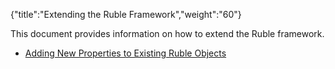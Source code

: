 {"title":"Extending the Ruble Framework","weight":"60"} 

This document provides information on how to extend the Ruble framework.

*   [Adding New Properties to Existing Ruble Objects](/docs/appc/Axway_Appcelerator_Studio/Axway_Appcelerator_Studio_Guide/SDK/Extending_Studio/Extending_the_Ruble_Framework/Adding_New_Properties_to_Existing_Ruble_Objects/)